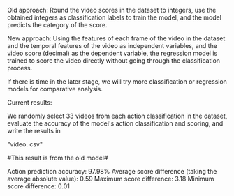 Old approach: Round the video scores in the dataset to integers, use the obtained integers as classification labels to train the model, and the model predicts the category of the score.

New approach: Using the features of each frame of the video in the dataset and the temporal features of the video as independent variables, and the video score (decimal) as the dependent variable, the regression model is trained to score the video directly without going through the classification process. 

If there is time in the later stage, we will try more classification or regression models for comparative analysis.

Current results:

We randomly select 33 videos from each action classification in the dataset, evaluate the accuracy of the model's action classification and scoring, and write the results in 

"video. csv"

#This result is from the old model#

Action prediction accuracy: 97.98%
Average score difference (taking the average absolute value): 0.59
Maximum score difference: 3.18
Minimum score difference: 0.01
